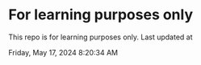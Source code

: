 # For learning purposes only
This repo is for learning purposes only.
Last updated at

Friday, May 17, 2024 8:20:34 AM

